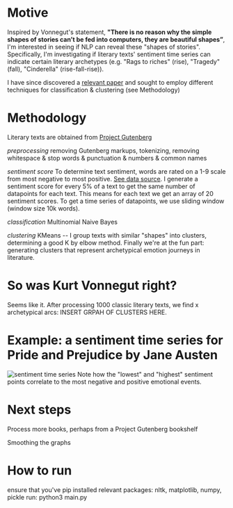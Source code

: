 # Motive

Inspired by Vonnegut's statement, **"There is no reason why the simple shapes of stories can’t be fed into computers, they are beautiful shapes”**, I'm interested in seeing if NLP can reveal these "shapes of stories". Specifically, I'm investigating if literary texts' sentiment time series can indicate certain literary archetypes (e.g. "Rags to riches" (rise), "Tragedy" (fall), "Cinderella" (rise-fall-rise)). 

I have since discovered a [relevant paper](https://epjdatascience.springeropen.com/articles/10.1140/epjds/s13688-016-0093-1) and sought to employ different techniques for classification & clustering (see Methodology)

# Methodology
Literary texts are obtained from [Project Gutenberg](https://www.gutenberg.org/)

*preprocessing*
removing Gutenberg markups, tokenizing, removing whitespace & stop words & punctuation & numbers & common names

*sentiment score*
To determine text sentiment, words are rated on a 1-9 scale from most negative to most positive. [See data source](https://journals.plos.org/plosone/article?id=10.1371/journal.pone.0026752). I generate a sentiment score for every 5% of a text to get the same number of datapoints for each text. This means for each text we get an array of 20 sentiment scores. To get a time series of datapoints, we use sliding window (window size 10k words).

*classification*
Multinomial Naive Bayes

*clustering*
KMeans -- I group texts with similar "shapes" into clusters, determining a good K by elbow method. Finally we're at the fun part: generating clusters that represent archetypical emotion journeys in literature. 

# So was Kurt Vonnegut right?
Seems like it. After processing 1000 classic literary texts, we find x archetypical arcs:
INSERT GRPAH OF CLUSTERS HERE. 


# Example: a sentiment time series for Pride and Prejudice by Jane Austen
![sentiment time series](https://github.com/yumiobuchi/emotion-arcs/blob/master/sentiment_graph.png?raw=true)
Note how the "lowest" and "highest" sentiment points correlate to the most negative and positive emotional events.

# Next steps
Process more books, perhaps from a Project Gutenberg bookshelf

Smoothing the graphs

# How to run
ensure that you've pip installed relevant packages: nltk, matplotlib, numpy, pickle
run: python3 main.py



